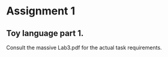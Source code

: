 # Assignment 1

## Toy language part 1.

Consult the massive Lab3.pdf for the actual task requirements.